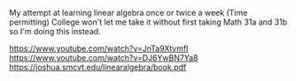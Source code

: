My attempt at learning linear algebra once or twice a week (Time permitting)
College won't let me take it without first taking Math 31a and 31b so I'm doing this instead.

https://www.youtube.com/watch?v=JnTa9XtvmfI
https://www.youtube.com/watch?v=DJ6YwBN7Ya8
https://joshua.smcvt.edu/linearalgebra/book.pdf